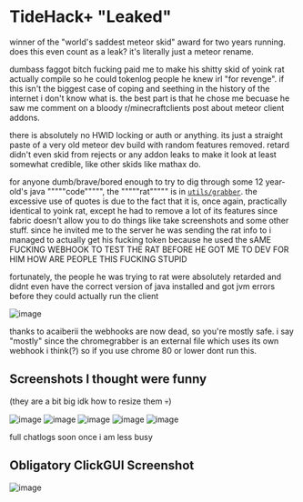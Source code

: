 # TideHack+ "Leaked"
winner of the "world's saddest meteor skid" award for two years running. does this even count as a leak? it's literally just a meteor rename.

dumbass faggot bitch fucking paid me to make his shitty skid of yoink rat actually compile so he could tokenlog people he knew irl "for revenge". if this isn't the biggest case of coping and seething in the history of the internet i don't know what is. the best part is that he chose me becuase he saw me comment on a bloody r/minecraftclients post about meteor client addons.

there is absolutely no HWID locking or auth or anything. its just a straight paste of a very old meteor dev build with random features removed. retard didn't even skid from rejects or any addon leaks to make it look at least somewhat credible, like other skids like mathax do.

for anyone dumb/brave/bored enough to try to dig through some 12 year-old's java """""code""""", the """""rat""""" is in [`utils/grabber`](https://github.com/Errorcrafter/tidehack-plus-leaked/tree/main/src/main/java/risingtide/tidehack/utils/grabber). the excessive use of quotes is due to the fact that it is, once again, practically identical to yoink rat, except he had to remove a lot of its features since fabric doesn't allow you to do things like take screenshots and some other stuff. since he invited me to the server he was sending the rat info to i managed to actually get his fucking token because he used the sAME FUCKING WEBHOOK TO TEST THE RAT BEFORE HE GOT ME TO DEV FOR HIM HOW ARE PEOPLE THIS FUCKING STUPID

fortunately, the people he was trying to rat were absolutely retarded and didnt even have the correct version of java installed and got jvm errors before they could actually run the client

![image](https://user-images.githubusercontent.com/69189354/146016776-f061ca2b-f68e-472e-b1d4-f674d5f6ed64.png)

thanks to acaiberii the webhooks are now dead, so you're mostly safe. i say "mostly" since the chromegrabber is an external file which uses its own webhook i think(?) so if you use chrome 80 or lower dont run this.

## Screenshots I thought were funny
(they are a bit big idk how to resize them :skull:)

![image](https://user-images.githubusercontent.com/69189354/146012845-7756e55b-d824-4299-90a8-186f134864f8.png)
![image](https://user-images.githubusercontent.com/69189354/146012899-8e510336-0a70-4c1e-a234-af5c86b862f2.png)
![image](https://user-images.githubusercontent.com/69189354/146012934-061ec993-2f67-44b8-bb5e-d57e9aa7a76c.png)
![image](https://user-images.githubusercontent.com/69189354/146013152-b286986c-4c2e-48aa-8aad-977776b9cf17.png)
![image](https://user-images.githubusercontent.com/69189354/146014120-bcc79817-0506-4e8f-8daf-94260da3c294.png)

full chatlogs soon once i am less busy

## Obligatory ClickGUI Screenshot
![image](https://user-images.githubusercontent.com/69189354/146013397-a5bf5fd6-cecc-449b-aff0-a66d234f58a3.png)
